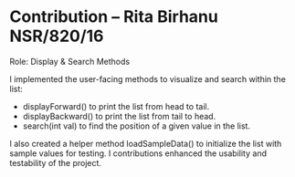 # Contribution – Rita Birhanu    NSR/820/16

Role: Display & Search Methods

I implemented the user-facing methods to visualize and search within the list:

- displayForward() to print the list from head to tail.
- displayBackward() to print the list from tail to head.
- search(int val) to find the position of a given value in the list.

I also created a helper method loadSampleData() to initialize the list with sample values for testing. I contributions enhanced the usability and testability of the project.
